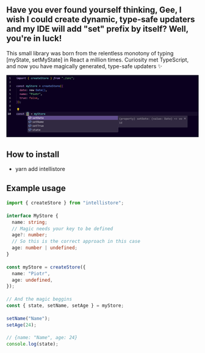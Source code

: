 ## Have you ever found yourself thinking, Gee, I wish I could create dynamic, type-safe updaters and my IDE will add "set" prefix by itself? Well, you're in luck!

This small library was born from the relentless monotony of typing [myState, setMyState] in React a million times. Curiosity met TypeScript, and now you have magically generated, type-safe updaters ✨

![epic example](example.png)

## How to install

- yarn add intellistore

## Example usage

```ts
import { createStore } from "intellistore";

interface MyStore {
  name: string;
  // Magic needs your key to be defined
  age?: number;
  // So this is the correct approach in this case
  age: number | undefined;
}

const myStore = createStore({
  name: "Piotr",
  age: undefined,
});

// And the magic beggins
const { state, setName, setAge } = myStore;

setName("Name");
setAge(24);

// {name: "Name", age: 24}
console.log(state);
```
